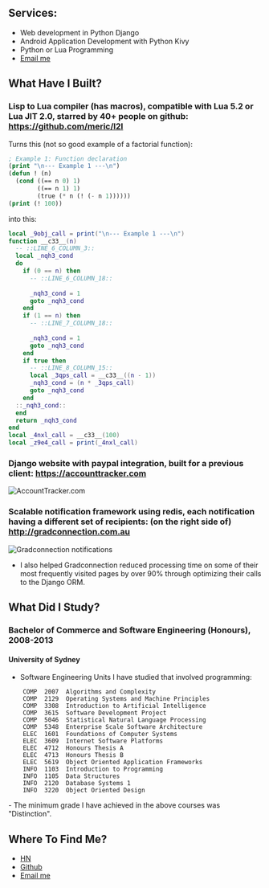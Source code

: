 ## Services:

- Web development in Python Django
- Android Application Development with Python Kivy
- Python or Lua Programming
- [Email me](mailto:meric.au+github@gmail.com)

## What Have I Built?
### Lisp to Lua compiler (has macros), compatible with Lua 5.2 or Lua JIT 2.0, starred by 40+ people on github: https://github.com/meric/l2l

Turns this (not so good example of a factorial function):

```lisp
; Example 1: Function declaration
(print "\n--- Example 1 ---\n")
(defun ! (n) 
  (cond ((== n 0) 1)
        ((== n 1) 1)
        (true (* n (! (- n 1))))))
(print (! 100))
```

into this:

```lua
local _9obj_call = print("\n--- Example 1 ---\n")
function __c33__(n)
  -- ::LINE_6_COLUMN_3::
  local _nqh3_cond
  do
    if (0 == n) then
      -- ::LINE_6_COLUMN_18::
      
      _nqh3_cond = 1
      goto _nqh3_cond
    end
    if (1 == n) then
      -- ::LINE_7_COLUMN_18::
      
      _nqh3_cond = 1
      goto _nqh3_cond
    end
    if true then
      -- ::LINE_8_COLUMN_15::
      local _3qps_call = __c33__((n - 1))
      _nqh3_cond = (n * _3qps_call)
      goto _nqh3_cond
    end
  ::_nqh3_cond::
  end
  return _nqh3_cond
end
local _4nxl_call = __c33__(100)
local _z9e4_call = print(_4nxl_call)
```


### Django website with paypal integration, built for a previous client: https://accounttracker.com

![AccountTracker.com](http://i.imgur.com/ofUnj2q.png)


### Scalable notification framework using redis, each notification having a different set of recipients: (on the right side of) http://gradconnection.com.au 

![Gradconnection notifications](http://i.imgur.com/HsTQw5A.png)

- I also helped Gradconnection reduced processing time on some of their most frequently visited pages by over 90% through optimizing their calls to the Django ORM.

## What Did I Study?
### Bachelor of Commerce and Software Engineering (Honours), 2008-2013
#### University of Sydney

- Software Engineering Units I have studied that involved programming:

```
    COMP  2007  Algorithms and Complexity
    COMP  2129  Operating Systems and Machine Principles  
    COMP  3308  Introduction to Artificial Intelligence
    COMP  3615  Software Development Project  
    COMP  5046  Statistical Natural Language Processing
    COMP  5348  Enterprise Scale Software Architecture
    ELEC  1601  Foundations of Computer Systems
    ELEC  3609  Internet Software Platforms
    ELEC  4712  Honours Thesis A
    ELEC  4713  Honours Thesis B
    ELEC  5619  Object Oriented Application Frameworks  
    INFO  1103  Introduction to Programming
    INFO  1105  Data Structures
    INFO  2120  Database Systems 1
    INFO  3220  Object Oriented Design
```

<p>
- The minimum grade I have achieved in the above courses was "Distinction".

## Where To Find Me?

- [HN](http://news.ycombinator.com/user?id=meric)
- [Github](http://github.com/meric)
- [Email me](mailto:meric.au+github@gmail.com)

